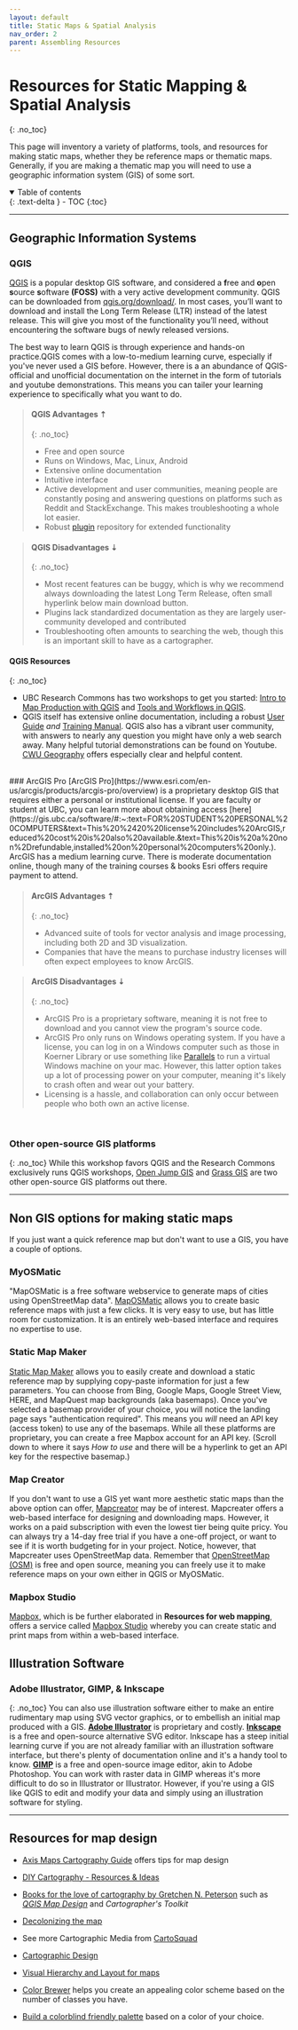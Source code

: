 ```yaml
---
layout: default
title: Static Maps & Spatial Analysis
nav_order: 2
parent: Assembling Resources
---
```

# Resources for Static Mapping & Spatial Analysis
{: .no_toc}

This page will inventory a variety of platforms, tools, and resources for making static maps, whether they be reference maps or thematic maps. Generally, if you are making a thematic map you will need to use a geographic information system (GIS) of some sort. 

<!-- At a glance, 
- what it is; useful for xyz
- advantages and disadvantages 
- difficulty/learning curve
- access/ open source or proprietary 
for all, give 
- examples (more than in determine output section?)

Resources
- links to download tool
- links to task specific plugins
- links to tutorials and demos  -->

<details open markdown="block">
  <summary>
    Table of contents
  </summary>
  {: .text-delta }
 - TOC
{:toc}
</details>

----

## Geographic Information Systems

### QGIS
[QGIS](https://qgis.org/) is a popular desktop GIS software, and considered a **f**ree and **o**pen **s**ource **s**oftware **(FOSS)** with a very active development community. QGIS can be downloaded from [qgis.org/download/](https://qgis.org/download/). In most cases, you’ll want to download and install the Long Term Release (LTR) instead of the latest release. This will give you most of the functionality you’ll need, without encountering the software bugs of newly released versions.

The best way to learn QGIS is through experience and hands-on practice.QGIS comes with a low-to-medium learning curve, especially if you've never used a GIS before. However, there is a an abundance of QGIS-official and unofficial documentation on the internet in the form of tutorials and youtube demonstrations. This means you can tailer your learning experience to specifically what you want to do. 

> #### QGIS Advantages  ⇡
> {: .no_toc}
> - Free and open source 
> - Runs on Windows, Mac, Linux, Android
> - Extensive online documentation 
> - Intuitive interface
> - Active development and user communities, meaning people are constantly posing and answering questions on platforms such as Reddit and StackExchange. This makes troubleshooting a whole lot easier. 
> - Robust [plugin](https://plugins.qgis.org/) repository for extended functionality

> #### QGIS Disadvantages ⇣
> {: .no_toc}
> - Most recent features can be buggy, which is why we recommend always downloading the latest Long Term Release, often small hyperlink below main download button. 
> - Plugins lack standardized documentation as they are largely user-community developed and contributed
> - Troubleshooting often amounts to searching the web, though this is an important skill to have as a cartographer. 


#### QGIS Resources 
{: .no_toc}
- UBC Research Commons has two workshops to get you started: [Intro to Map Production with QGIS](https://ubc-library-rc.github.io/gis-intro-qgis/) and [Tools and Workflows in QGIS](https://ubc-library-rc.github.io/gis-tools-workflows/). 
- QGIS itself has extensive online documentation, including a robust [User Guide](https://docs.qgis.org/3.34/en/docs/user_manual/index.html#) *and* [Training Manual](https://docs.qgis.org/3.34/en/docs/training_manual/index.html). QGIS also has a vibrant user community, with answers to nearly any question you might have only a web search away. Many helpful tutorial demonstrations can be found on Youtube. [CWU Geography](https://www.youtube.com/@cwugeography3290) offers especially clear and helpful content. 
<!-- - [making a heatmap in QGIS](https://www.qgistutorials.com/en/docs/3/creating_heatmaps.html) -->
    
<br>
### ArcGIS Pro 
[ArcGIS Pro](https://www.esri.com/en-us/arcgis/products/arcgis-pro/overview) is a proprietary desktop GIS that requires either a personal or institutional license. If you are faculty or student at UBC, you can learn more about obtaining access [here](https://gis.ubc.ca/software/#:~:text=FOR%20STUDENT%20PERSONAL%20COMPUTERS&text=This%20%2420%20license%20includes%20ArcGIS,reduced%20cost%20is%20also%20available.&text=This%20is%20a%20non%2Drefundable,installed%20on%20personal%20computers%20only.). ArcGIS has a medium learning curve. There is moderate documentation online, though many of the training courses & books Esri offers require payment to attend.


> #### ArcGIS Advantages  ⇡
> {: .no_toc}
> - Advanced suite of tools for vector analysis and image processing, including both 2D and 3D visualization. 
> - Companies that have the means to purchase industry licenses will often expect employees to know ArcGIS. 

> #### ArcGIS Disadvantages ⇣
> {: .no_toc}
> - ArcGIS Pro is a proprietary software, meaning it is not free to download and you cannot view the program's source code.
> - ArcGIS Pro only runs on Windows operating system. If you have a license, you can log in on a Windows computer such as those in Koerner Library or use something like [Parallels](https://www.parallels.com/products/desktop/) to run a virtual Windows machine on your mac. However, this latter option takes up a lot of processing power on your computer, meaning it's likely to crash often and wear out your battery. 
> - Licensing is a hassle, and collaboration can only occur between people who both own an active license. 

<br>

### Other open-source GIS platforms
{: .no_toc}
While this workshop favors QGIS and the Research Commons exclusively runs QGIS workshops, [Open Jump GIS](https://www.openjump.org/) and [Grass GIS](https://grass.osgeo.org/) are two other open-source GIS platforms out there. 


----


## Non GIS options for making static maps
If you just want a quick reference map but don't want to use a GIS, you have a couple of options. 

### MyOSMatic
"MapOSMatic is a free software webservice to generate maps of cities using OpenStreetMap data". [MapOSMatic](https://print.get-map.org/) allows you to create basic reference maps with just a few clicks. It is very easy to use, but has little room for customization. It is an entirely web-based interface and requires no expertise to use.  

### Static Map Maker
[Static Map Maker](https://staticmapmaker.com/mapbox/) allows you to easily create and download a static reference map by supplying copy-paste information for just a few parameters. You can choose from Bing, Google Maps, Google Street View, HERE, and MapQuest map backgrounds (aka basemaps). Once you've selected a basemap provider of your choice, you will notice the landing page says "authentication required". This means you _will_ need an API key (access token) to use any of the basemaps. While all these platforms are proprietary, you can create a free Mapbox account for an API key.  (Scroll down to where it says _How to use_ and there will be a hyperlink to get an API key for the respective basemap.)  


### Map Creator
If you don't want to use a GIS yet want more aesthetic static maps than the above option can offer, [Mapcreator](https://mapcreator.io/) may be of interest. Mapcreater offers a web-based interface for designing and downloading maps. However, it works on a paid subscription with even the lowest tier being quite pricy. You can always try a 14-day free trial if you have a one-off project, or want to see if it is worth budgeting for in your project. Notice, however, that Mapcreater uses OpenStreetMap data. Remember that [OpenStreetMap (OSM)](https://www.openstreetmap.org/#map=2/71.3/-96.8) is free and open source, meaning you can freely use it to make reference maps on your own either in QGIS or MyOSMatic.


### Mapbox Studio
[Mapbox](https://www.mapbox.com/), which is be further elaborated in **Resources for web mapping**, offers a service called [Mapbox Studio](https://docs.mapbox.com/help/dive-deeper/static-maps/) whereby you can create static and print maps from within a web-based interface. 


<!-- ### Google Static Maps API
https://developers.google.com/maps -->


## Illustration Software

### Adobe Illustrator, GIMP, & Inkscape
{: .no_toc}
You can also use illustration software either to make an entire rudimentary map using SVG vector graphics, or to embellish an initial map produced with a GIS. **[Adobe Illustrator](https://www.adobe.com/ca/products/illustrator.html)** is proprietary and costly. **[Inkscape](https://inkscape.org/release/inkscape-1.2.2/)** is a free and open-source alternative SVG editor. Inkscape has a steep initial learning curve if you are not already familiar with an illustration software interface, but there's plenty of documentation online and it's a handy tool to know. **[GIMP](https://www.gimp.org/)** is a free and open-source image editor, akin to Adobe Photoshop. You can work with raster data in GIMP whereas it's more difficult to do so in Illustrator or Illustrator. However, if you're using a GIS like QGIS to edit and modify your data and simply using an illustration software for styling.  

----
## Resources for map design
- [Axis Maps Cartography Guide](https://www.axismaps.com/guide) offers tips for map design
- [DIY Cartography - Resources & Ideas](https://makingmaps.net/)
- [Books for the love of cartography by Gretchen N. Peterson](https://www.gretchenpeterson.com/) such as *[QGIS Map Design](https://locatepress.com/book/qmd2)* and *Cartographer's Toolkit*
- [Decolonizing the map](https://press.uchicago.edu/ucp/books/book/chicago/D/bo25338607.html)
- See more Cartographic Media from [CartoSquad](https://cartosquad.com/media.html)
- [Cartographic Design](https://colorado.pressbooks.pub/makingmaps/chapter/cartographic-design-process/)
- [Visual Hierarchy and Layout for maps](https://gistbok-topics.ucgis.org/CV-03-007)
    


- [Color Brewer](https://colorbrewer2.org/#type=sequential&scheme=BuGn&n=3) helps you create an appealing color scheme based on the number of classes you have. 
- [Build a colorblind friendly palette](https://davidmathlogic.com/colorblind/#%23D81B60-%231E88E5-%23FFC107-%23004D40) based on a color of your choice. 

